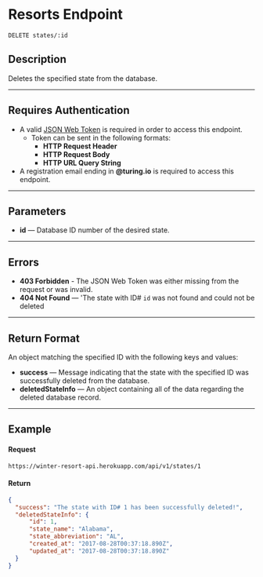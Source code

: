 # Resorts Endpoint

```
DELETE states/:id
```

## Description
Deletes the specified state from the database.

***

## Requires Authentication
- A valid [JSON Web Token](https://jwt.io/) is required in order to access this endpoint.
  - Token can be sent in the following formats:
    - **HTTP Request Header**
    - **HTTP Request Body**
    - **HTTP URL Query String**
- A registration email ending in **@turing.io** is required to access this endpoint.

***

## Parameters
- **id** — Database ID number of the desired state.

***

## Errors

- **403 Forbidden** - The JSON Web Token was either missing from the request or was invalid.
- **404 Not Found** — 'The state with ID# `id` was not found and could not be deleted

***

## Return Format
An object matching the specified ID with the following keys and values:

- **success** — Message indicating that the state with the specified ID was successfully deleted from the database.
- **deletedStateInfo** — An object containing all of the data regarding the deleted database record.

***

## Example

#### Request
```
https://winter-resort-api.herokuapp.com/api/v1/states/1
```

#### Return
```json
{
  "success": "The state with ID# 1 has been successfully deleted!",
  "deletedStateInfo": {
      "id": 1,
      "state_name": "Alabama",
      "state_abbreviation": "AL",
      "created_at": "2017-08-28T00:37:18.890Z",
      "updated_at": "2017-08-28T00:37:18.890Z"
  }
}
```
